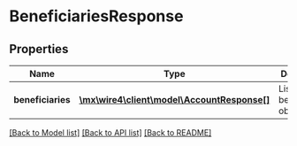 # BeneficiariesResponse

## Properties
Name | Type | Description | Notes
------------ | ------------- | ------------- | -------------
**beneficiaries** | [**\mx\wire4\client\model\AccountResponse[]**](AccountResponse.md) | Lista de beneficiarios obtenidos | [optional] 

[[Back to Model list]](../../README.md#documentation-for-models) [[Back to API list]](../../README.md#documentation-for-api-endpoints) [[Back to README]](../../README.md)

